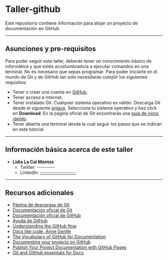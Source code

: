 # Taller-github

Este repositorio contiene información para alojar un proyecto de documentación en GitHub.

---

## Asunciones y pre-requisitos

Para poder seguir este taller, deberás tener un conocimiento básico de informática y que estés acostumbrado/a a ejecutar comandos en una terminal. No es necesario que sepas programar. Para poder iniciarte en el mundo de Git y de GitHub tan solo necesitarás cumplir los siguientes requisitos:

- Tener o crear una cuenta en [GitHub](https://github.com).
- Tener acceso a Internet.
- Tener instalado Git. Cualquier sistema operativo es válido. Descarga Git desde el siguiente [enlace](https://git-scm.com/downloads). Selecciona tu sistema operativo y haz click en **Download**. En la página oficial de Git encontrarás una [guía de inicio rápido](https://git-scm.com/docs/gittutorial).
- Tener abierta una terminal desde la cual seguir los pasos que se indican en este tutorial.

---

## Información básica acerca de este taller

- **Lidia La Cal Mantas**
  - Twitter: ---------
  - LinkedIn: [------------------](https://www.linkedin.com)

---

## Recursos adicionales

- [Página de descargas de Git](https://git-scm.com/downloads)
- [Documentación oficial de Git](https://git-scm.com/doc)
- [Documentación oficial de GitHub](https://docs.github.com)
- [Ayuda de GitHub](https://support.github.com/)
- [Understanding the GitHub flow](https://guides.github.com/introduction/flow/)
- [Docs like code, Anne Gentle](https://www.docslikecode.com/)
- [The Vocabulary of GitHub for Documentation](https://www.writethedocs.org/guide/tools/github/)
- [Documenting your projects on GitHub](https://guides.github.com/features/wikis/)
- [Publish Your Project Documentation with GitHub Pages](https://pages.github.com/)
- [Git and GitHub essentials for Docs](https://github.com/docslikecode/github-for-documentation)

